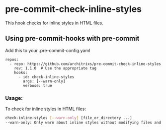 # pre-commit-check-inline-styles
This hook checks for inline styles in HTML files.

## Using pre-commit-hooks with pre-commit
Add this to your .pre-commit-config.yaml

```
repos:
  - repo: https://github.com/architrixs/pre-commit-check-inline-styles
    rev: 1.1.0  # Use the appropriate tag
    hooks:
      - id: check-inline-styles
        args: [--warn-only]
        verbose: true

```

### Usage:
To check for inline styles in HTML files:

```bash
check-inline-styles [--warn-only] [file_or_directory ...]
--warn-only: Only warn about inline styles without modifying files and exit with a success status.
```